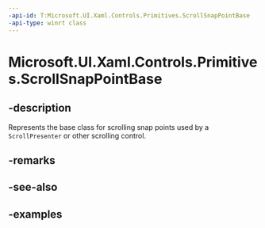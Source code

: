 ```yaml
---
-api-id: T:Microsoft.UI.Xaml.Controls.Primitives.ScrollSnapPointBase
-api-type: winrt class
---
```


# Microsoft.UI.Xaml.Controls.Primitives.ScrollSnapPointBase

<!--
public class ScrollSnapPointBase : Microsoft.UI.Xaml.Controls.Primitives.SnapPointBase
-->


## -description

Represents the base class for scrolling snap points used by a `ScrollPresenter` or other scrolling control.

## -remarks

## -see-also

## -examples


